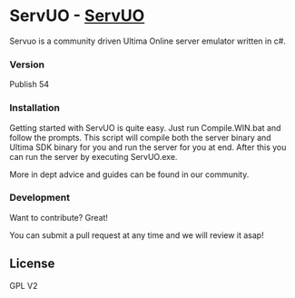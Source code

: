 # ServUO - [ServUO]

Servuo is a community driven Ultima Online server emulator written in c#.


### Version
Publish 54

### Installation

Getting started with ServUO is quite easy. Just run Compile.WIN.bat and follow the prompts. This script will compile both the server binary and Ultima SDK binary for you and run the server for you at end. After this you can run the server by executing ServUO.exe.

More in dept advice and guides can be found in our community. 
### Development

Want to contribute? Great!

You can submit a pull request at any time and we will review it asap!

License
----

GPL V2




   [ServUO]: <https://servuo.com>
